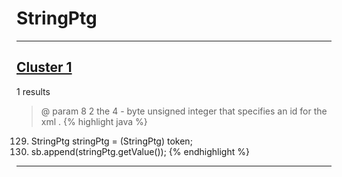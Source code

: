 # StringPtg

***

## [Cluster 1](./1)
1 results
> @ param 8 2 the 4 - byte unsigned integer that specifies an id for the xml . 
{% highlight java %}
129. StringPtg stringPtg = (StringPtg) token;
130. sb.append(stringPtg.getValue());
{% endhighlight %}

***

